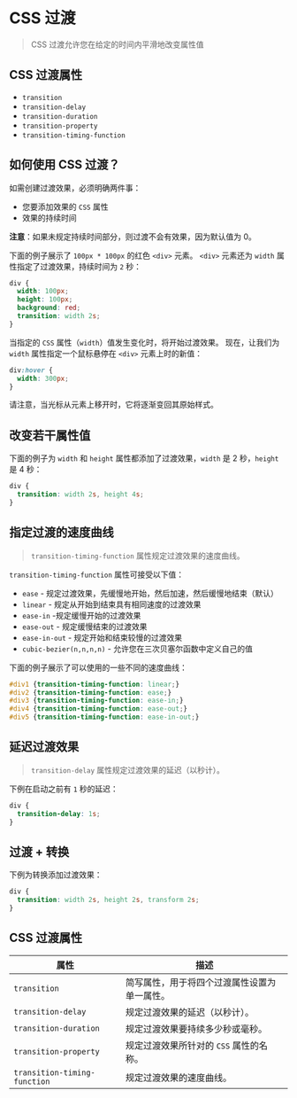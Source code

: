 # CSS 过渡
> CSS 过渡允许您在给定的时间内平滑地改变属性值

## CSS 过渡属性
- `transition`
- `transition-delay`
- `transition-duration`
- `transition-property`
- `transition-timing-function`

## 如何使用 CSS 过渡？
如需创建过渡效果，必须明确两件事：

- 您要添加效果的 `CSS` 属性
- 效果的持续时间

**注意**：如果未规定持续时间部分，则过渡不会有效果，因为默认值为 0。

下面的例子展示了 `100px * 100px` 的红色 `<div>` 元素。 `<div>` 元素还为 `width` 属性指定了过渡效果，持续时间为 `2` 秒：
```css
div {
  width: 100px;
  height: 100px;
  background: red;
  transition: width 2s;
}
```
当指定的 `CSS` 属性（`width`）值发生变化时，将开始过渡效果。
现在，让我们为 `width` 属性指定一个鼠标悬停在 `<div>` 元素上时的新值：
```css
div:hover {
  width: 300px;
}
```
请注意，当光标从元素上移开时，它将逐渐变回其原始样式。

## 改变若干属性值
下面的例子为 `width` 和 `height` 属性都添加了过渡效果，`width` 是 2 秒，`height` 是 4 秒：
```css
div {
  transition: width 2s, height 4s;
}
```

## 指定过渡的速度曲线
> `transition-timing-function` 属性规定过渡效果的速度曲线。

`transition-timing-function` 属性可接受以下值：
- `ease` - 规定过渡效果，先缓慢地开始，然后加速，然后缓慢地结束（默认）
- `linear` - 规定从开始到结束具有相同速度的过渡效果
- `ease-in` -规定缓慢开始的过渡效果
- `ease-out` - 规定缓慢结束的过渡效果
- `ease-in-out` - 规定开始和结束较慢的过渡效果
- `cubic-bezier(n,n,n,n)` - 允许您在三次贝塞尔函数中定义自己的值

下面的例子展示了可以使用的一些不同的速度曲线：
```css
#div1 {transition-timing-function: linear;}
#div2 {transition-timing-function: ease;}
#div3 {transition-timing-function: ease-in;}
#div4 {transition-timing-function: ease-out;}
#div5 {transition-timing-function: ease-in-out;}
```

## 延迟过渡效果
> `transition-delay` 属性规定过渡效果的延迟（以秒计）。

下例在启动之前有 `1` 秒的延迟：
```css
div {
  transition-delay: 1s;
}
```

## 过渡 + 转换
下例为转换添加过渡效果：
```css
div {
  transition: width 2s, height 2s, transform 2s;
}
```

## CSS 过渡属性
属性|描述
-|-
`transition`|简写属性，用于将四个过渡属性设置为单一属性。
`transition-delay`|规定过渡效果的延迟（以秒计）。
`transition-duration`|规定过渡效果要持续多少秒或毫秒。
`transition-property`|规定过渡效果所针对的 `CSS` 属性的名称。
`transition-timing-function`|规定过渡效果的速度曲线。

